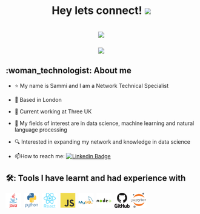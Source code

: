 
<h1 align="center">
  Hey lets connect!
  <img src="https://media.giphy.com/media/v1.Y2lkPTc5MGI3NjExZGJkOTkwOWRjNjJhMzA5MzE1N2ViNjFjMmM5NTkwOGIyNjgwN2NkMiZjdD1z/JpepzY6csEAxU0hr25/giphy.gif" width=70px >
  <p></p>
  <p></p>
  <a href= "https://www.linkedin.com/in/sammi-pang-204950197/">
      <img src="https://img.shields.io/badge/LinkedIn-blue?logo=linkedin&logoColor=white&style=for-the-badge">
  </a>  
</h1>


<div id="header" align="center">
  <img src="https://media.giphy.com/media/0qWfyvOXHvI3PpgNb8/giphy.gif" width="600"/>
</div>

<h2>
  :woman_technologist:
  About me
</h2>

<div>

- ⭐ My name is Sammi and I am a Network Technical Specialist 

- 📍 Based in London

- 🍷 Current working at Three UK

- 📑 My fields of interest are in data science, machine learning and natural language processing 

- 🔍 Interested in expanding my network and knowledge in data science 

- :mailbox:How to reach me: [![Linkedin Badge](https://img.shields.io/badge/-kakbar-blue?style=flat&logo=Linkedin&logoColor=white)](https://www.linkedin.com/in/sammi-pang-204950197/)
</div>

<h2>
  🛠️: Tools I have learnt and had experience with
</h2>  
<div>
  <img src="https://github.com/devicons/devicon/blob/master/icons/java/java-original-wordmark.svg" title="Java" alt="Java" width="40" height="40"/>&nbsp;
  <img src="https://github.com/devicons/devicon/blob/master/icons/python/python-original-wordmark.svg" title="Python" alt="Python" width="40" height="40"/>&nbsp;
  <img src="https://github.com/devicons/devicon/blob/master/icons/react/react-original-wordmark.svg" title="React" alt="React" width="40" height="40"/>&nbsp;
  <img src="https://github.com/devicons/devicon/blob/master/icons/javascript/javascript-original.svg" title="JavaScript" alt="JavaScript" width="40" height="40"/>&nbsp;
  <img src="https://github.com/devicons/devicon/blob/master/icons/mysql/mysql-original-wordmark.svg" title="MySQL"  alt="MySQL" width="40" height="40"/>&nbsp;
  <img src="https://github.com/devicons/devicon/blob/master/icons/nodejs/nodejs-original-wordmark.svg" title="NodeJS" alt="NodeJS" width="40" height="40"/>&nbsp;
  <img src="https://github.com/devicons/devicon/blob/master/icons/github/github-original-wordmark.svg" title="Git" **alt="Git" width="40" height="40"/>
  <img src="https://github.com/devicons/devicon/blob/master/icons/jupyter/jupyter-original-wordmark.svg" title="Jupyter" **alt="Jupyter" width="40" height="40"/>
</div>




